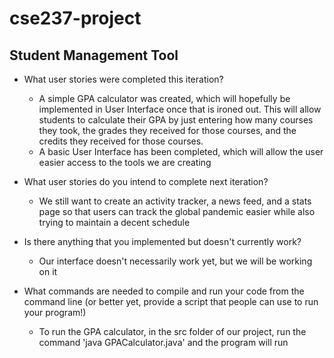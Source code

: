 # cse237-project

## Student Management Tool

* What user stories were completed this iteration?
  * A simple GPA calculator was created, which will hopefully be implemented in User Interface once that is ironed out. This will allow students to calculate their GPA by just entering how many courses they took, the grades they received for those courses, and the credits they received for those courses.
  * A basic User Interface has been completed, which will allow the user easier access to the tools we are creating

* What user stories do you intend to complete next iteration?
  * We still want to create an activity tracker, a news feed, and a stats page so that users can track the global pandemic easier while also trying to maintain a decent schedule

* Is there anything that you implemented but doesn't currently work?
  * Our interface doesn't necessarily work yet, but we will be working on it

* What commands are needed to compile and run your code from the command line (or better yet, provide a script that people can use to run your program!)
  * To run the GPA calculator, in the src folder of our project, run the command 'java GPACalculator.java' and the program will run
